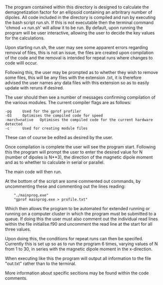 The program contained within this directory is designed to calculate the demagnetization factor for an ellipsoid containing an arbritrary number of dipoles.
All code included in the directory is compiled and run by executing the bash script run.sh.
If this is not executable then the terminal command 'chmod +x run.sh' will allow it to be run. By default, upon running the program will be user interactive, allowing the user to decide the key values for the calculations.

Upon starting run.sh, the user may see some apparent errors regarding removal of files, this is not an issue, the files are created upon compilation of the code and the removal is intended for repeat runs where changes to code willl occur.

Following this, the user may be prompted as to whether they wish to remove some files, this will be any files with the extension .txt, it is therefore advised the user names any data files with this extension so as to easily update with reruns if desired.

The user should then see a number of messages confirming compilation of the various modules. The current compiler flags are as follows:
	
	-pg		Used for the gprof profiler
	-O3		Optimises the compiled code for speed
	-march=native	Optimises the compiled code for the current hardware detected
	-c		Used for creating module files

These can of course be edited as desired by the user.

Once compilation is complete the user will see the program start. Following this the program will prompt the user to enter the desired value for N (number of dipoles is N**3), the direction of the magnetic dipole moment and as to whether to calculate in serial or parallel.

The main code will then run.

At the bottom of the script are some commented out commands, by uncommenting these and commenting out the lines reading:
		
		"./mainprog.exe"
		"gprof mainprog.exe > profile.txt"

Which then allows the program to be automated for extended running or running on a computer cluster in which the program must be submitted to a queue. If doing this the user must also comment out the individual read lines within the file initialise.f90 and uncomment the read line at the start for all three values.

Upon doing this, the conditions for repeat runs can then be specifed. Currently this is set up so as to run the program 6 times, varying values of N from 1 to 30, in series with the magnetic dipole moment in the x-direction.

When executing like this the program will output all information to the file "out.txt" rather than to the terminal.

More information about specific secitions may be found within the code comments.
